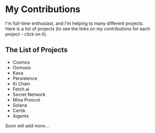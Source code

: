 # My Contributions

I'm full-time enthusiast, and I'm helping to many different projects. <br />
Here is a list of projects (to see the links on my contributions for each project - click on it). <br />

## The List of Projects
- Cosmos
- Osmosis
- Kava
- Persistence
- Ki Chain
- Fetch.ai
- Secret Network
- Mina Proocol
- Solana
- Certik
- Aigents

Soon will add more...
